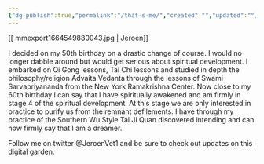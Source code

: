```yaml
---
{"dg-publish":true,"permalink":"/that-s-me/","created":"","updated":""}
---
```





[[ mmexport1664549880043.jpg \| Jeroen]]

I decided on my 50th birthday on a drastic change of course. I would no longer dabble around but would get serious about spiritual development. I embarked on Qi Gong lessons, Tai Chi lessons and studied in depth the philosophy/religion Advaita Vedanta through the lessons of Swami Sarvapriyananda from the New York Ramakrishna Center. 
Now close to my 60th birthday I can say that I have spiritually awakened and am firmly in stage 4 of the spiritual development. At this stage we are only interested in practice to purify us from the remnant defilements. I have through my practice of the Southern Wu Style Tai Ji Quan discovered intending and can now firmly say that I am a dreamer.

Follow me on twitter @JeroenVet1 and be sure to check out updates on this digital garden.
